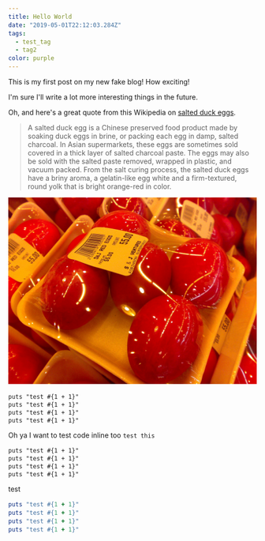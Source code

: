 ```yaml
---
title: Hello World
date: "2019-05-01T22:12:03.284Z"
tags:
  - test_tag
  - tag2
color: purple
---
```


This is my first post on my new fake blog! How exciting!

I'm sure I'll write a lot more interesting things in the future.

Oh, and here's a great quote from this Wikipedia on
[salted duck eggs](http://en.wikipedia.org/wiki/Salted_duck_egg).

> A salted duck egg is a Chinese preserved food product made by soaking duck
> eggs in brine, or packing each egg in damp, salted charcoal. In Asian
> supermarkets, these eggs are sometimes sold covered in a thick layer of salted
> charcoal paste. The eggs may also be sold with the salted paste removed,
> wrapped in plastic, and vacuum packed. From the salt curing process, the
> salted duck eggs have a briny aroma, a gelatin-like egg white and a
> firm-textured, round yolk that is bright orange-red in color.

![Chinese Salty Egg](./salty_egg.jpg)

```ruby{numberLines: true}
puts "test #{1 + 1}"
puts "test #{1 + 1}"
puts "test #{1 + 1}"
puts "test #{1 + 1}"
```

Oh ya I want to test code inline too `test this`

```ruby{numberLines: false}
puts "test #{1 + 1}"
puts "test #{1 + 1}"
puts "test #{1 + 1}"
puts "test #{1 + 1}"
```

test

```ruby
puts "test #{1 + 1}"
puts "test #{1 + 1}"
puts "test #{1 + 1}"
puts "test #{1 + 1}"
```
